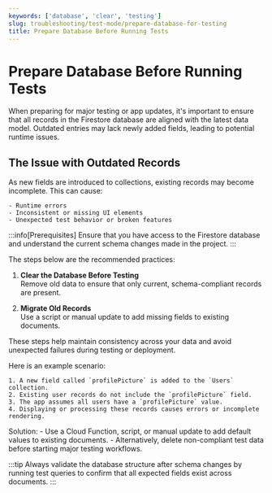 ```yaml
---
keywords: ['database', 'clear', 'testing']
slug: troubleshooting/test-mode/prepare-database-for-testing
title: Prepare Database Before Running Tests
---
```


# Prepare Database Before Running Tests

When preparing for major testing or app updates, it's important to ensure that all records in the Firestore database are aligned with the latest data model. Outdated entries may lack newly added fields, leading to potential runtime issues.

## The Issue with Outdated Records

As new fields are introduced to collections, existing records may become incomplete. This can cause:

    - Runtime errors
    - Inconsistent or missing UI elements
    - Unexpected test behavior or broken features

:::info[Prerequisites]
Ensure that you have access to the Firestore database and understand the current schema changes made in the project.
:::

The steps below are the recommended practices:
1. **Clear the Database Before Testing**  
   Remove old data to ensure that only current, schema-compliant records are present.

2. **Migrate Old Records**  
   Use a script or manual update to add missing fields to existing documents.

These steps help maintain consistency across your data and avoid unexpected failures during testing or deployment.

Here is an example scenario:

    1. A new field called `profilePicture` is added to the `Users` collection.
    2. Existing user records do not include the `profilePicture` field.
    3. The app assumes all users have a `profilePicture` value.
    4. Displaying or processing these records causes errors or incomplete rendering.

Solution:
    - Use a Cloud Function, script, or manual update to add default values to existing documents.
    - Alternatively, delete non-compliant test data before starting major testing workflows.

:::tip
Always validate the database structure after schema changes by running test queries to confirm that all expected fields exist across documents.
:::

